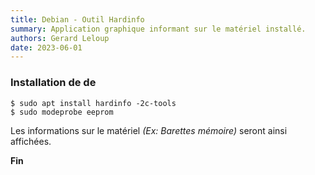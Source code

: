 ```yaml
---
title: Debian - Outil Hardinfo
summary: Application graphique informant sur le matériel installé.
authors: Gerard Leloup
date: 2023-06-01
---
```


### **Installation de de**

```
$ sudo apt install hardinfo -2c-tools
$ sudo modeprobe eeprom
```

Les informations sur le matériel *(Ex: Barettes mémoire)* seront ainsi affichées.

**Fin**